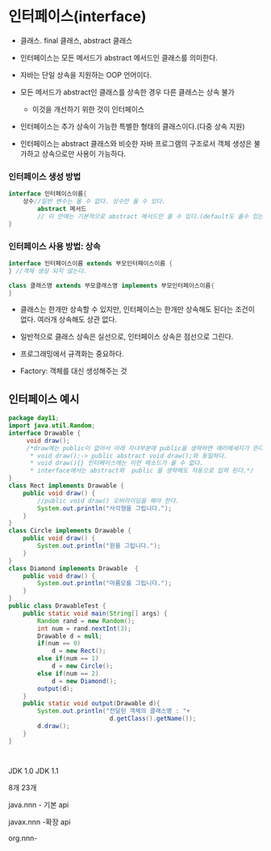 # 인터페이스(interface)

- 클래스. final 클래스, abstract 클래스
- 인터페이스는 모든 메서드가 abstract 메서드인 클래스를 의미한다.
- 자바는 단일 상속을 지원하는 OOP 언어이다.
- 모든 메서드가 abstract인 클래스를 상속한 경우 다른 클래스는 상속 불가
  - 이것을 개선하기 위한 것이 인터페이스

- 인터페이스는 추가 상속이 가능한 특별한 형태의 클래스이다.(다중 상속 지원)
- 인터페이스는 abstract 클래스와 비슷한 자바 프로그램의 구조로서 객체 생성은 불가하고 상속으로만 사용이 가능하다.



### 인터페이스 생성 방법

```java
interface 인터페이스이름{
	상수//일반 변수는 올 수 없다. 상수만 올 수 있다.
        abstract 메서드 
        // 이 안에는 기본적으로 abstract 메서드만 올 수 있다.(default도 올수 있는 경우 있음)
}
```



### 인터페이스 사용 방법: 상속

```java
interface 인터페이스이름 extends 부모인터페이스이름 {
} //객체 생성 되지 않는다.
```

```java
class 클래스명 extends 부모클래스명 implements 부모인터페이스이름{
}
```

- 클래스는 한개만 상속할 수 있지만, 인터페이스는 한개만 상속해도 된다는 조건이 없다. 여러개 상속해도 상관 없다.
- 일반적으로 클래스 상속은 실선으로, 인터페이스 상속은 점선으로 그린다.
- 프로그래밍에서 규격화는 중요하다.



- Factory: 객체를 대신 생성해주는 것



## 인터페이스 예시

```java
package day11;
import java.util.Random;
interface Drawable {
	 void draw();
	 /*draw에는 public이 없어서 아래 자녀부분에 public을 생략하면 에러메세지가 뜬다.
	  * void draw();-> public abstract void draw();와 동일하다.
	  * void draw(){} 인터페이스에는 이런 메소드가 올 수 없다.
	  * interface에서는 abstract와  public 을 생략해도 자동으로 입력 된다.*/
}
class Rect implements Drawable {
	public void draw() {
		//public void draw() 오버라이딩을 해야 한다.
		System.out.println("사각형을 그립니다.");
	}
}
class Circle implements Drawable {
	public void draw() {
		System.out.println("원을 그립니다.");
	}
}
class Diamond implements Drawable  {
	public void draw() {
		System.out.println("마름모를 그립니다.");
	}
}
public class DrawableTest {
	public static void main(String[] args) {
		Random rand = new Random();
		int num = rand.nextInt(3);
		Drawable d = null;
		if(num == 0)
			d = new Rect();
		else if(num == 1)
			d = new Circle();		
		else if(num == 2)
			d = new Diamond();		
		output(d);
	}
	public static void output(Drawable d){
		System.out.println("전달된 객체의 클래스명 : "+
	                        d.getClass().getName());
		d.draw();
	}
}




```





JDK 1.0  JDK 1.1

8개 		23개



java.nnn - 기본 api

javax.nnn -확장 api

org.nnn-